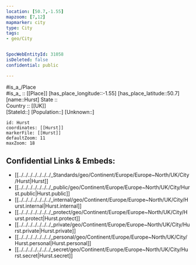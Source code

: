 ```yaml
---
location: [50.7,-1.55] 
mapzoom: [7,12] 
mapmarker: city 
type: City
tags:
- geo/City


SpocWebEntityId: 31058
isDeleted: false
confidential: public

---
```

#is_a_/Place  
#is_a_ :: [[Place]] 
[has_place_longitude::-1.55] 
[has_place_latitude::50.7] 
[name::Hurst] 
State ::  
Country :: [[UK]]  
[StateId::] 
[Population::] 
[Unknown::] 


```leaflet
id: Hurst
coordinates: [[Hurst]] 
markerFile: [[Hurst]] 
defaultZoom: 11 
maxZoom: 18
```


## Confidential Links & Embeds: 
- [[../../../../../../../_Standards/geo/Continent/Europe/Europe~North/UK/City/Hurst|Hurst]] 
- [[../../../../../../../_public/geo/Continent/Europe/Europe~North/UK/City/Hurst.public|Hurst.public]] 
- [[../../../../../../../_internal/geo/Continent/Europe/Europe~North/UK/City/Hurst.internal|Hurst.internal]] 
- [[../../../../../../../_protect/geo/Continent/Europe/Europe~North/UK/City/Hurst.protect|Hurst.protect]] 
- [[../../../../../../../_private/geo/Continent/Europe/Europe~North/UK/City/Hurst.private|Hurst.private]] 
- [[../../../../../../../_personal/geo/Continent/Europe/Europe~North/UK/City/Hurst.personal|Hurst.personal]] 
- [[../../../../../../../_secret/geo/Continent/Europe/Europe~North/UK/City/Hurst.secret|Hurst.secret]] 
